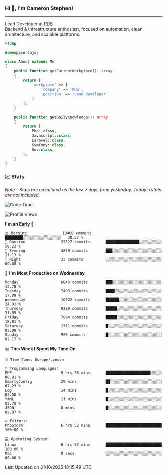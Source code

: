 ### Hi 👋, I'm Cameron Stephen!

---

Lead Developer at [PDS](https://prindatasolutions.co.uk)  
Backend & Infrastructure enthusiast, focused on automation, clean architecture, and scalable platforms.


```php
<?php

namespace Cajs;

class About extends Me
{
    public function getCurrentWorkplace(): array
    {
        return [
            'workplace' => [
                'company' => 'PDS',
                'position' => 'Lead Developer'
            ]
        ];
    }

    public function getDailyKnowledge(): array
    {
        return [
            Php::class,
            Javascript::class,
            Laravel::class,
            Symfony::class,
            Go::class,
        ];
    }
}
```

### 📈 Stats
<p><em>Note - Stats are calculated as the last 7 days from yesterday. Today's stats are not included.</em></p>


<!--START_SECTION:waka-->
![Code Time](http://img.shields.io/badge/Code%20Time-4%2C750%20hrs%203%20mins-blue)

![Profile Views](http://img.shields.io/badge/Profile%20Views-0-blue)

**I'm an Early 🐤** 

```text
🌞 Morning                13400 commits       ████████░░░░░░░░░░░░░░░░░   30.57 % 
🌆 Daytime                25527 commits       ███████████████░░░░░░░░░░   58.23 % 
🌃 Evening                4879 commits        ███░░░░░░░░░░░░░░░░░░░░░░   11.13 % 
🌙 Night                  33 commits          ░░░░░░░░░░░░░░░░░░░░░░░░░   00.08 % 
```
📅 **I'm Most Productive on Wednesday** 

```text
Monday                   6040 commits        ███░░░░░░░░░░░░░░░░░░░░░░   13.78 % 
Tuesday                  7493 commits        ████░░░░░░░░░░░░░░░░░░░░░   17.09 % 
Wednesday                10922 commits       ██████░░░░░░░░░░░░░░░░░░░   24.91 % 
Thursday                 9229 commits        █████░░░░░░░░░░░░░░░░░░░░   21.05 % 
Friday                   7894 commits        █████░░░░░░░░░░░░░░░░░░░░   18.01 % 
Saturday                 1311 commits        █░░░░░░░░░░░░░░░░░░░░░░░░   02.99 % 
Sunday                   950 commits         █░░░░░░░░░░░░░░░░░░░░░░░░   02.17 % 
```


📊 **This Week I Spent My Time On** 

```text
🕑︎ Time Zone: Europe/London

💬 Programming Languages: 
PHP                      5 hrs 33 mins       ████████████████████░░░░░   80.91 % 
SmartyConfig             29 mins             ██░░░░░░░░░░░░░░░░░░░░░░░   07.23 % 
Log                      14 mins             █░░░░░░░░░░░░░░░░░░░░░░░░   03.58 % 
YAML                     11 mins             █░░░░░░░░░░░░░░░░░░░░░░░░   02.78 % 
JSON                     8 mins              █░░░░░░░░░░░░░░░░░░░░░░░░   02.07 % 

🔥 Editors: 
PhpStorm                 6 hrs 52 mins       █████████████████████████   100.00 % 

💻 Operating System: 
Linux                    6 hrs 52 mins       █████████████████████████   100.00 % 
Mac                      0 secs              ░░░░░░░░░░░░░░░░░░░░░░░░░   00.00 % 
```


 Last Updated on 31/10/2025 18:15:49 UTC
<!--END_SECTION:waka-->
